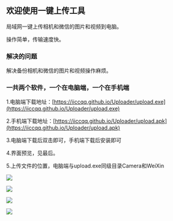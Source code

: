## 欢迎使用一键上传工具

局域网一键上传相机和微信的图片和视频到电脑。

操作简单，传输速度快。

### 解决的问题
解决备份相机和微信的图片和视频操作麻烦。

### 一共两个软件，一个在电脑端，一个在手机端
1.电脑端下载地址：[https://iiccqq.github.io/Uploader/upload.exe](https://iiccqq.github.io/Uploader/upload.exe) 

2.手机端下载地址：[https://iiccqq.github.io/Uploader/upload.apk](https://iiccqq.github.io/Uploader/upload.apk) 

3.电脑端下载后双击即可，手机端下载后安装即可

4.界面预览，见最后。

5.上传文件的位置，电脑端与upload.exe同级目录Camera和WeiXin

<p class="text-center">
  <img src="https://iiccqq.github.io/Uploader/go-upload.png" >
</p>

<p class="text-center">
  <img src="https://iiccqq.github.io/Uploader/apk-upload.png" >
</p>

<p class="text-center">
  <img src="https://iiccqq.github.io/Uploader/go-upload-over.png" >
</p>

<p class="text-center">
  <img src="https://iiccqq.github.io/Uploader/apk-upload-over.png" >
</p>